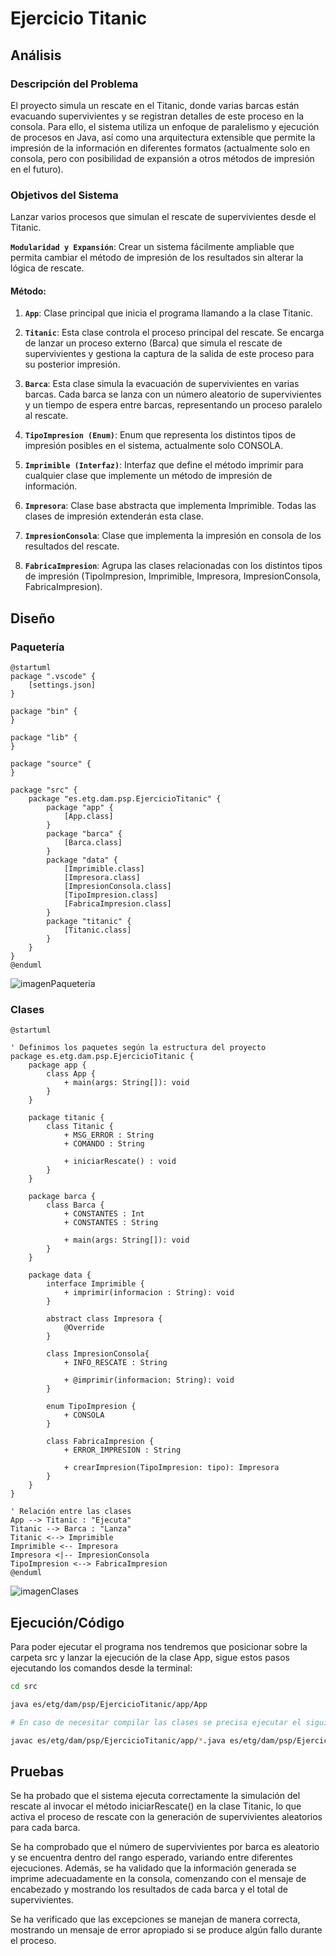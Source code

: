 # Ejercicio Titanic

## Análisis

### Descripción del Problema 

El proyecto simula un rescate en el Titanic, donde varias barcas están evacuando supervivientes y se registran detalles de este proceso en la consola.
Para ello, el sistema utiliza un enfoque de paralelismo y ejecución de procesos en Java, así como una arquitectura extensible que permite la impresión de la información en diferentes formatos (actualmente solo en consola, pero con posibilidad de expansión a otros métodos de impresión en el futuro).

### Objetivos del Sistema 

Lanzar varios procesos que simulan el rescate de supervivientes desde el Titanic.

**`Modularidad y Expansión`**: Crear un sistema fácilmente ampliable que permita cambiar el método de impresión de los resultados sin alterar la lógica de rescate.

#### Método:

1. **`App`**: Clase principal que inicia el programa llamando a la clase Titanic.

2. **`Titanic`**: Esta clase controla el proceso principal del rescate.
Se encarga de lanzar un proceso externo (Barca) que simula el rescate de supervivientes y gestiona la captura de la salida de este proceso para su posterior impresión.

3. **`Barca`**: Esta clase simula la evacuación de supervivientes en varias barcas.
Cada barca se lanza con un número aleatorio de supervivientes y un tiempo de espera entre barcas, representando un proceso paralelo al rescate.

4. **`TipoImpresion (Enum)`**: Enum que representa los distintos tipos de impresión posibles en el sistema, actualmente solo CONSOLA.

5. **`Imprimible (Interfaz)`**: Interfaz que define el método imprimir para cualquier clase que implemente un método de impresión de información.

6. **`Impresora`**: Clase base abstracta que implementa Imprimible. Todas las clases de impresión extenderán esta clase.

7. **`ImpresionConsola`**: Clase que implementa la impresión en consola de los resultados del rescate.

8. **`FabricaImpresion`**: Agrupa las clases relacionadas con los distintos tipos de impresión (TipoImpresion, Imprimible, Impresora, ImpresionConsola, FabricaImpresion).

## Diseño

### Paquetería

```plantuml
@startuml
package ".vscode" {
    [settings.json]
}

package "bin" {
}

package "lib" {
}

package "source" {
}

package "src" {
    package "es.etg.dam.psp.EjercicioTitanic" {
        package "app" {
            [App.class]
        }
        package "barca" {
            [Barca.class]
        }
        package "data" {
            [Imprimible.class]
            [Impresora.class]
            [ImpresionConsola.class]
            [TipoImpresion.class]
            [FabricaImpresion.class]
        }
        package "titanic" {
            [Titanic.class]
        }
    }
}
@enduml
```

![imagenPaqueteria](source/imagenPaqueteria.jpg)

### Clases

```plantuml
@startuml

' Definimos los paquetes según la estructura del proyecto
package es.etg.dam.psp.EjercicioTitanic {
    package app {
        class App {
            + main(args: String[]): void
        }
    }

    package titanic {
        class Titanic {
            + MSG_ERROR : String
            + COMANDO : String

            + iniciarRescate() : void
        }
    }

    package barca {
        class Barca {
            + CONSTANTES : Int
            + CONSTANTES : String

            + main(args: String[]): void
        }
    }

    package data {
        interface Imprimible {
            + imprimir(informacion : String): void
        }

        abstract class Impresora {
            @Override
        }

        class ImpresionConsola{
            + INFO_RESCATE : String

            + @imprimir(informacion: String): void
        }

        enum TipoImpresion {
            + CONSOLA
        }

        class FabricaImpresion {
            + ERROR_IMPRESION : String

            + crearImpresion(TipoImpresion: tipo): Impresora
        }
    }
}

' Relación entre las clases
App --> Titanic : "Ejecuta"
Titanic --> Barca : "Lanza"
Titanic <--> Imprimible 
Imprimible <-- Impresora
Impresora <|-- ImpresionConsola
TipoImpresion <--> FabricaImpresion
@enduml
```

![imagenClases](source/imagenClases.jpg)

## Ejecución/Código

Para poder ejecutar el programa nos tendremos que posicionar sobre la carpeta src y lanzar la ejecución de la clase App, sigue estos pasos ejecutando los comandos desde la terminal:

```bash
cd src

java es/etg/dam/psp/EjercicioTitanic/app/App

# En caso de necesitar compilar las clases se precisa ejecutar el siguiente comando:

javac es/etg/dam/psp/EjercicioTitanic/app/*.java es/etg/dam/psp/EjercicioTitanic/barca/*.java es/etg/dam/psp/EjercicioTitanic/data/*.java es/etg/dam/psp/EjercicioTitanic/titanic/*.java
```

## Pruebas

Se ha probado que el sistema ejecuta correctamente la simulación del rescate al invocar el método iniciarRescate() en la clase Titanic, lo que activa el proceso de rescate con la generación de supervivientes aleatorios para cada barca. 

Se ha comprobado que el número de supervivientes por barca es aleatorio y se encuentra dentro del rango esperado, variando entre diferentes ejecuciones. 
Además, se ha validado que la información generada se imprime adecuadamente en la consola, comenzando con el mensaje de encabezado y mostrando los resultados de cada barca y el total de supervivientes. 

Se ha verificado que las excepciones se manejan de manera correcta, mostrando un mensaje de error apropiado si se produce algún fallo durante el proceso.